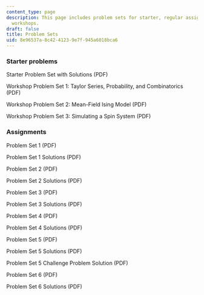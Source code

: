 ```yaml
---
content_type: page
description: This page includes problem sets for starter, regular assignments, and
  workshops.
draft: false
title: Problem Sets
uid: 8e96537a-8c42-4123-9e7f-945a6018bca6
---
```

### Starter problems

Starter Problem Set with Solutions (PDF)

Workshop Problem Set 1: Taylor Series, Probability, and Combinatorics (PDF)

Workshop Problem Set 2: Mean-Field Ising Model (PDF)

Workshop Problem Set 3: Simulating a Spin System (PDF)

### Assignments

Problem Set 1 (PDF)

Problem Set 1 Solutions (PDF)

Problem Set 2 (PDF)

Problem Set 2 Solutions (PDF)

Problem Set 3 (PDF)

Problem Set 3 Solutions (PDF)

Problem Set 4 (PDF)

Problem Set 4 Solutions (PDF)

Problem Set 5 (PDF)

Problem Set 5 Solutions (PDF)

Problem Set 5 Challenge Problem Solution (PDF)

Problem Set 6 (PDF)

Problem Set 6 Solutions (PDF)